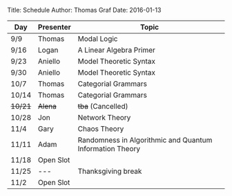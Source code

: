 Title: Schedule
Author: Thomas Graf
Date: 2016-01-13


| Day   | Presenter          | Topic                                                  |
|-------|--------------------|--------------------------------------------------------|
| 9/9   | Thomas             | Modal Logic                                            |
| 9/16  | Logan              | A Linear Algebra Primer                                |
| 9/23  | Aniello            | Model Theoretic Syntax                                 |
| 9/30  | Aniello            | Model Theoretic Syntax                                 |
| 10/7  | Thomas             | Categorial Grammars                                    |
| 10/14 | Thomas             | Categorial Grammars                                    |
| <del>10/21</del> | <del>Alena</del>   | <del>tba</del>     (Cancelled)              |
| 10/28 | Jon                | Network Theory                                         |
| 11/4  | Gary               | Chaos Theory                  |
| 11/11 | Adam               | Randomness in Algorithmic and Quantum Information Theory   |
| 11/18 | Open Slot          |                                              |
| 11/25 | ---                | Thanksgiving break                                     |
| 11/2  | Open Slot          |                                              |
